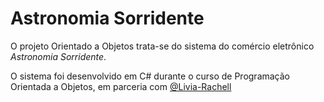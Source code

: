# Astronomia Sorridente

O projeto Orientado a Objetos trata-se do sistema do comércio eletrônico *Astronomia Sorridente*.

O sistema foi desenvolvido em C# durante o curso de Programação Orientada a Objetos, em parceria com [@Livia-Rachell](https://github.com/Livia-Rachell)
